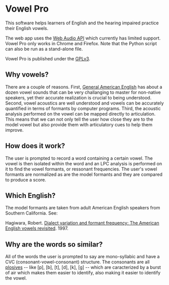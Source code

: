Vowel Pro
=========

This software helps learners of English and the hearing impaired practice their English vowels.

The web app uses the [Web Audio API](https://developer.mozilla.org/en-US/docs/Web/API/Web_Audio_API) which currently has limited support. Vowel Pro only works in Chrome and Firefox. Note that the Python script can also be run as a stand-alone file.

Vowel Pro is published under the [GPLv3](http://www.gnu.org/copyleft/gpl.html).

Why vowels?
-----------

There are a couple of reasons. First, [General American English](http://en.wikipedia.org/wiki/General_American) has about a dozen vowel sounds that can be very challanging to master for non-native speakers, yet their accurate realization is crucial to being understood. Second, vowel acoustics are well understood and vowels can be accurately quantified in terms of formants by computer programs. Third, the acoustic analysis performed on the vowel can be mapped directly to articulation. This means that we can not only tell the user how close they are to the model vowel but also provide them with articulatory cues to help them improve.

How does it work?
-----------------

The user is prompted to record a word containing a certain vowel. The vowel is then isolated within the word and an LPC analysis is performed on it to find the vowel formants, or ressonant frequencies. The user's vowel formants are normalized as are the model formants and they are compared to produce a score.

Which English?
--------------

The model formants are taken from adult American English speakers from Southern California. See: 

Hagiwara, Robert. [Dialect variation and formant frequency: The American English vowels revisited](http://scitation.aip.org/content/asa/journal/jasa/102/1/10.1121/1.419712). 1997.

Why are the words so similar?
-----------------------------

All of the words the user is prompted to say are mono-syllabic and have a CVC (consonant-vowel-consonant) structure. The consonants are all [plosives](http://en.wikipedia.org/wiki/Stop_consonant) -- like [p], [b], [t], [d], [k], [g] -- which are caracterized by a burst of air which makes them easier to identify, also making it easier to identify the vowel.  
